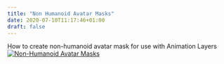 ```yaml
---
title: "Non Humanoid Avatar Masks"
date: 2020-07-10T11:17:46+01:00
draft: false
---
```


How to create non-humanoid avatar mask for use with Animation Layers
<a href="https://www.youtube.com/watch?v=4INef1-InUY&feature=emb_logo
" target="_blank"><img src="https://img.youtube.com/vi/4INef1-InUY/maxresdefault.jpg" alt="Non-Humanoid Avatar Masks" /></a>
<!--more-->



